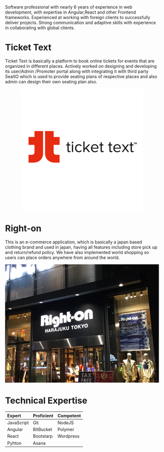 
Software professional with nearly 6 years of experience in web development, with expertise in Angular,React and other Frontend frameworks. Experienced at working with foreign clients to successfully deliver projects. Strong communication and adaptive skills with experience in collaborating with global clients.

# Ticket Text

Ticket Text is basically a platform to book online tickets for events that are organized in different places. Actively worked on designing and developing its user/Admin /Promoter portal along with integrating it with third party SeatIO which is used to provide seating plans of respective places and also admin can design their own seating plan also.
>
<center><img src="assets/img/ticket-text.png"/></center>



# Right-on

This is an e-commerce application, which is basically a japan based clothing brand and used in japan, having all features including store pick up and return/refund policy. We have also implemented world shopping so users can place orders anywhere from around the world.
>
<center><img src="assets/img/right-on.jpg"/></center>




# Technical Expertise

| Expert        | Proficient        | Competent |
|:-------------|:------------------|:------|
| JavaScript   | Git               | NodeJS  |
| Angular      | BitBucket         | Polymer  |
| React        | Bootstarp         | Wordpress   |
| Pyhton       | Asana             | 





